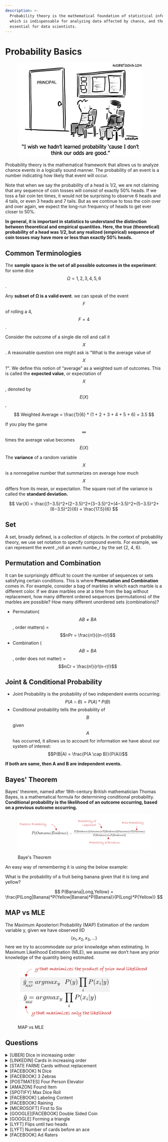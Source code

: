 ```yaml
---
description: >-
  Probability theory is the mathematical foundation of statistical inference,
  which is indispensable for analyzing data affected by chance, and thus
  essential for data scientists.
---
```


# Probability Basics

<figure><img src="../.gitbook/assets/prob basic cartoon (1) (1)" alt=""><figcaption></figcaption></figure>

Probability theory is the mathematical framework that allows us to analyze chance events in a logically sound manner. The probability of an event is a number indicating how likely that event will occur.

Note that when we say the probability of a head is 1/2, we are not claiming that any sequence of coin tosses will consist of exactly 50% heads. If we toss a fair coin ten times, it would not be surprising to observe 6 heads and 4 tails, or even 3 heads and 7 tails. But as we continue to toss the coin over and over again, we expect the long-run frequency of heads to get ever closer to 50%.

**In general, it is important in statistics to understand the distinction between theoretical and empirical quantities. Here, the true (theoretical) probability of a head was 1/2, but any realized (empirical) sequence of coin tosses may have more or less than exactly 50% heads.**

## Common Terminologies

The **sample space is the set of all possible outcomes in the experiment**: for some dice $$Ω = {1, 2, 3, 4, 5, 6}$$.

Any **subset of Ω is a valid event**. we can speak of the event $$F$$ of rolling a 4, $$F = {4}$$.

Consider the outcome of a single die roll and call it $$X$$. A reasonable question one might ask is “What is the average value of $$X$$?". We define this notion of “average” as a weighted sum of outcomes. This is called the **expected value**, or expectation of $$X$$, denoted by $$E(X)$$,

$$
Weighted Average = \frac{1}{6} * (1 + 2 + 3 + 4 + 5 + 6) = 3.5
$$

If you play the game $$\infty$$ times the average value becomes $$E(X)$$

The **variance** of a random variable $$X$$ is a nonnegative number that summarizes on average how much $$X$$ differs from its mean, or expectation. The square root of the variance is called the **standard deviation.**

$$
Var(X) = \frac{(1−3.5)^2+(2−3.5)^2+(3−3.5)^2+(4−3.5)^2+(5−3.5)^2+(6−3.5)^2}{6} = \frac{17.5}{6}
$$

## Set

A set, broadly defined, is a collection of objects. In the context of probability theory, we use set notation to specify compound events. For example, we can represent the event \_roll an even numbe\_r by the set {2, 4, 6}.

## Permutation and Combination

It can be surprisingly difficult to count the number of sequences or sets satisfying certain conditions. This is where **Premutation and Combination** comes in. For example, consider a bag of marbles in which each marble is a different color. If we draw marbles one at a time from the bag without replacement, how many different ordered sequences (permutations) of the marbles are possible? How many different unordered sets (combinations)?

* Permutation($$AB \neq BA$$ , order matters) = $$nPr = \frac{n!}{(n-r)!}$$
* Combination ($$AB = BA$$, order does not matter) = $$nCr = \frac{n!}{r!(n-r)!}$$

## Joint & Conditional Probability

* Joint Probability is the probability of two independent events occurring: $$P(A \cap B) = P(A)*P(B)$$
* Conditional probability tells the probability of $$B$$ given $$A$$ has occurred, it allows us to account for information we have about our system of interest: $$P(B|A) = \frac{P(A \cap B)}{P(A)}$$

**If both are same, then A and B are independent events.**

## Bayes' Theorem

Bayes' theorem, named after 18th-century British mathematician Thomas Bayes, is a mathematical formula for determining conditional probability. **Conditional probability is the likelihood of an outcome occurring, based on a previous outcome occurring.**

<figure><img src="../.gitbook/assets/Baye&#x27;s theorem" alt=""><figcaption><p>Baye's Theorem</p></figcaption></figure>

An easy way of remembering it is using the below example:

What is the probability of a fruit being banana given that it is long and yellow?

$$
P(Banana|Long,Yellow) = \frac{P(Long|Banana)*P(Yellow|Banana)*P(Banana)}{P(Long)*P(Yellow)}
$$

## MAP vs MLE

The Maximum Aposteriori Probability (MAP) Estimation of the random variable y, given we have observed IID $$(x_1, x_2, x_3, ... )$$ here we try to accommodate our prior knowledge when estimating. In Maximum Likelihood Estimation (MLE), we assume we don’t have any prior knowledge of the quantity being estimated.

<figure><img src="../.gitbook/assets/MAP vs MLE (1)" alt=""><figcaption><p>MAP vs MLE</p></figcaption></figure>

## Questions

<details>

<summary>[UBER] Dice in increasing order</summary>

We throw 3 dice one by one. What is the probability that we obtain 3 points in strictly increasing order?

**Answer**

Suppose we get $$4$$ in the first roll then,

Total Probability = $$P(4) * P(5) * P(6) = 1/6 * 1/6 * 1/6 = 1/216$$

Similarly for $$3$$, $$P(3) * P(4,5 | 4,6 | 5,6) = 1/6 * (1/36 + 1/36 + 1/36) = 3/216$$

Taking into consideration $$P(1)$$ and $$P(2)$$ we have the total as $$= 10/216 + 6/216 + 3/216 + 1/216 = 20/216$$

</details>

<details>

<summary>[LINKEDIN] Cards in increasing order</summary>

Imagine a deck of 500 cards numbered from 1 to 500. If all the cards are shuffled randomly and you are asked to pick three cards, one at a time, what's the probability of each subsequent card being larger than the previous drawn card?

**Answer**

It is actually easy to solve this if you think on it a little. Let's pick any $$3$$ cards, now if you rearrange it there will only be $$1$$ way in which each subsequent card is larger the previous card. So, a total of $$6$$ \*\*\*\* ways to arrange the cards out of which only $$1$$ is valid. So the result is $$\frac{1}{6}$$.

</details>

<details>

<summary>[STATE FARM] Cards without replacement</summary>

Pull 2 cards from a deck without replacement what is probability _that both are of different colors._

There can be many variants to this question.

**Answer**

[Source](https://www.quora.com/Two-cards-are-drawn-for-a-pack-of-52-cards-What-is-the-probability-that-both-the-cards-are-of-the-same-colour)

Here it is not specified which color the cards should be - they can be either red or black.

The probability that the first card drawn is either red or black is $$1$$ since these two are the only possible outcomes.

After the first draw, the total number of cards remaining in the pack is $$51$$, out of which $$25$$ cards are of the same colour as that of the card that is already drawn. Hence the probability of drawing a card of the same colour as the first one is $$\frac{25}{51}$$.

⇒ The probability of drawing two cards of the same colour is $$1*\frac{25}{51}=\frac{25}{51}$$.

_Another approach to this can be:_

Two cards of a particular color can be drawn in $$C(26,2)$$ ways.

⇒ Two cards of either red or black can be drawn in $$2×C(26,2)$$ ways.

The total number of ways of drawing any two cards from the pack is $$C(52,2)$$.

⇒ The probability of drawing two cards of the same colour is $$\frac{2×C(26,2)}{C(52,2)} = \frac{2×26!}{2!×24!}\frac{2!×50!}{52!}=\frac{25}{51}$$

</details>

<details>

<summary>[FACEBOOK] N Dice</summary>

Suppose you're playing a dice game. You have 2 dice.

* What's the probability of rolling at least one 3?
* What's the probability of rolling at least one 3 given N die?

**Answer**

P(at least 1 three) = P(exactly 1 three) + P(2 three) = 1/6 \* 5/6 + 5/6 \* 1/6 + 1/36 = 11/36

_Solution received from the community via_ [_mail_](mailto:thedatascienceinterviewbook@gmail.com)

To count the number of ways to throw at least $$1$$ three for $$N$$ dice, you need to sum overall $$k$$, $$1<k<=N$$, where $$k$$ is the number of threes you throw. For each $$k$$, there are $$C(N,k)$$ possible combinations of dice that are three. For each of these combinations, there are $$5$$ possible values for the other $$N-K$$ dice. So, the number of ways to throw $$k$$ threes with $$N$$ dice is $$5^{(N-k)}*C(N,k)$$.

The total sum over $$1<k<=N$$ is $$\sum_{k=1}^N 5^{(N-k)} \begin{pmatrix} n\ k\ \end{pmatrix} = 6^N-5^N$$. Since there are $$6^N$$ ways to throw the dice, the probability is $$(6^N - 5^N)/6^N = 1 - (5/6)^N$$.

There is a simpler way to solve this problem: calculate the number of ways to not throw any threes, then subtract this number from the total number of ways to throw the dice. For $$N=2$$, this is $$1 - (5/6)^2 = 1 - 25/36 = 11/36$$. For $$N$$, it is $$1 - (5/6)^N$$ You can see that this is equivalent to the probability calculated using the above sum: $$1 - (5/6)^N$$.

**`Tip:`**` `` ``Check the general case for N=2 and see if the numbers match `

</details>

<details>

<summary>[FACEBOOK] 3 Zebras</summary>

Three zebras are chilling in the desert. Suddenly a lion attacks.

Each zebra is sitting on a corner of an equally length triangle. Each zebra randomly picks a direction and only runs along the outline of the triangle to either edge of the triangle.

What is the probability that none of the zebras collide?

**Answer**

Each zebra has 2 options of travel: clockwise or anticlockwise. So a total of $$2*2*2 = 8$$ options.

Out of this only way in which they donot collide is if all of them travel clockwise or anticlockwise. So a total of $$2$$.

Therefore the probability of no collision $$= 2/8 = 25%\$$

</details>

<details>

<summary>[POSTMATES] Four Person Elevator</summary>

There are four people on the ground floor of a building that has five levels not including the ground floor. They all get into the same elevator.

If each person is equally likely to get on any floor and they leave independently of each other, what is the probability that no two passengers will get off at the same floor?

**Answer**

The number of ways to assigning five floors to four different people is to get the total sample space. In this case it would be $$5 * 5 * 5 * 5$$.

The number of ways to assign five floors to four people without repetition of floors is $$5 * 4 * 3 * 2$$ because for the first passenger you have five different options. The second person has four, and so on. Note that this number counts all possible orders between passengers as well.

The result is then $$\frac{5 * 4 * 3 * 2}{5 * 5 * 5 * 5} = 0.192$$

</details>

<details>

<summary>[AMAZON] Found Item</summary>

Amazon has a warehouse system where items on the website are located at different distribution centers across a city. Let's say in one example city, the probability that a specific item X at location A is 0.6, and at location B the probability is 0.8.

Given you're a customer in this example city and the items are only found on the website if they exist in the distribution centers, what is the probability that the item X would be found on Amazon's website?

**Answer**

Probability of the item being present= $$1-$$ p(item NOT in A AND NOT in B) $$= 1-(0.4*0.2)=0.92$$

</details>

<details>

<summary>[SPOTIFY] Max Dice Roll</summary>

A fair die is rolled $$n$$ times. What is the probability that the largest number rolled is $$r$$, for each $$r$$ in $$1..6$$?

**Answer** If $$r(1≤r≤6)$$ is the largest number you have allowed for your $$n$$ rolls, then you forbid any number larger than $$r$$. That is, you forbid $$6−r$$ values. The probability that your single roll does not show any of these $$6−r$$ values is $$\frac{6−r}{6}$$ and the probability that this happens each time during a series of $$n$$ rolls is the obviously $$(\frac{6−r}{6})^n$$

There is a subtle nuance to this problem, in the above solution we have assumed the $$max<=r$$ which is different from $$max=r$$ or in other words if $$r=3$$, the above solution gives results for $$r= 1,2,3$$. The solution of $$r=3$$ is a little more involved:

Let's take $$r=3$$, for $$n$$ die rolls we should have atleast one $$r$$. The Probability of that is:

$$P(r=3)$$ $$= P(\text{of getting all n values as 1,2,3} * P(\text{atleast one 3}))$$ $$= (\frac{3}{6})^n * (1-P(\text{no 3's occuring}))$$$$= (\frac{3}{6})^n * (1-(\frac{\text{only getting 1,2}}{\text{out of 1,2,3}})^n)$$$$= (\frac{3}{6})^n * (1-(\frac{2}{3})^n)$$$$= \text{generalizing } (\frac{r}{6})^n * (1-(\frac{r-1}{r})^n)$$$$= \frac{r^n - (r-1)^n}{6^n}$$

</details>

<details>

<summary>[FACEBOOK] Labeling Content</summary>

Facebook has a content team that labels pieces of content on the platform as spam or not spam. $$90%\$$ of them are diligent raters and will label $$20%\$$ of the content as spam and $$80%\$$ as non-spam. The remaining $$10%\$$ are non-diligent raters and will label $$0%\$$ of the content as spam and $$100%\$$ as non-spam. Assume the pieces of content are labeled independently from one another, for every rater. Given that a rater has labeled $$4$$ pieces of content as good, what is the probability that they are a diligent rater?

**Answer**

This can be solved using Baye's theorem:

* Not Spam = $$NS$$
* Spam = $$S$$
* Diligent =$$D$$
* NotDiligent =$$ND$$

$$P(D|NS, NS, NS, NS) = \frac{P(NS, NS, NS, NS|D)*P(D)}{P(NS, NS, NS, NS|D)*P(D)+P(NS, NS, NS, NS|ND)*P(ND)}$$ $$P(D|NS, NS, NS, NS) = \frac{0.8^4*0.9}{0.8^4*0.9+1^4*0.1}$$ = \~$$0.787$$

</details>

<details>

<summary>[FACEBOOK] Raining</summary>

You are about to get on a plane to Seattle. You want to know if you should bring an umbrella. You call $$3$$ random friends of yours who live there and ask each independently if it's raining. Each of your friends has a $$2/3$$ chance of telling you the truth and a $$1/3$$ chance of messing with you by lying. All $$3$$ friends tell you that "Yes" it is raining.

What is the probability that it's actually raining in Seattle?

**Answer**

Even though the problem is straightforward one can interpret the problem in many ways. Taking a Bayesian approach is probably appropriate in a real world sense, but if you are told by the interviewer you have no ability to determine the priors, you can't use Bayesian. [Check this thread](https://math.stackexchange.com/questions/1335235/facebook-question-data-science) for a detailed discussion on this problem.

For it to be not raining, all friends must be lying. Therefore, the solution must be the inverse of the probability that all three are "messing with you." $$(1/3)*(1/3)*(1/3)=1/27$$ (3.7% chance they are all lying).

Since there is only a $$3.7%\$$ chance all three friends are messing with you, there is a $$96.3%\$$ chance it is raining.

</details>

<details>

<summary>[MICROSOFT] First to Six</summary>

Amy and Brad take turns in rolling a fair six-sided die. Whoever rolls a $$6$$ first wins the game. Amy starts by rolling first.

What's the probability that Amy wins?

**Answer**

Amy can win on the first roll, third roll, fifth roll, and so on.

Probability of Amy winning in the first roll = P(six rolled by her) = $$1/6$$

Probability of Amy winning in the third roll = P(six NOT rolled by her in first try) \* P(six NOT rolled by Brad in first try) \* P(six rolled by her in 2nd try) = $$(5/6) * (5/6) * (1/6) = 1/6 * (5/6)^2$$

Similarly, the probability of Amy winning in the fifth roll = $$(1/6) * (5/6)^4$$

Similarly, the probability of Amy winning in the seventh roll = $$(1/6) * (5/6)^6$$

Hence, total probability of Amy winning = Sum of all such events = $$(1/6) + (1/6 * (5/6)^2) + (1/6 * (5/6)^4) + (1/6 * (5/6)^6) + ...$$

The sum of such an infinite Geometric Progression series is = $$\frac{a}{1-r} = (1/6) / (1 - 25/36) = (1/6) / (11/36) = 6/11$$

Hence, probability of Amy winning in any of her turns = $$6/11$$

</details>

<details>

<summary>[GOOGLE][FACEBOOK] Double Sided Coin</summary>

A jar has $$1000$$ coins, of which $$999$$ are fair and $$1$$ is double headed. Pick a coin at random, and toss it $$10$$ times. Given that you see $$10$$ heads, what is the probability that the next toss of that coin is also a head?

**Answer**

There are two ways of choosing the coin. One is to pick a fair coin and the other is to pick the one with two heads.

* Probability of selecting fair coin $$= 999/1000 = 0.999$$
* Probability of selecting unfair coin $$= 1/1000 = 0.001$$

Selecting $$10$$ heads in a row = Selecting fair coin \* Getting 10 heads + Selecting an unfair coin

* P (A) $$= 0.999 * (1/2)^5 = 0.999 * (1/1024) = 0.000976$$
* P (B) $$= 0.001 * 1 = 0.001$$
* P( A / A + B ) $$= 0.000976 / (0.000976 + 0.001) = 0.4939$$
* P( B / A + B ) $$= 0.001 / 0.001976 = 0.5061$$

Probability of selecting another head $$= P(A/A+B) * 0.5 + P(B/A+B) * 1 = 0.4939 * 0.5 + 0.5061 = 0.7531$$

</details>

<details>

<summary>[GOOGLE] Forming a triangle</summary>

A 10 feet pole is randomly cut into 3 pieces. What is the probability that exactly form a triangle?

**Answer**

[Source](https://www.quora.com/A-10-feet-pole-is-randomly-cut-into-3-pieces-What-is-the-probability-that-exactly-form-a-triangle)

Suppose the pole is $$AB$$ and there are two points $$P$$ and $$Q$$ such that $$AP = x$$ and $$PQ = y$$, so that $$QB = 10 – x – y$$ as we know that sum of two sides of a triangle is greater than the 3rd side. Hence

$$x + y > (10 – x – y)$$ or $$x + y > 5$$

$$y + (10 – x – y) > x$$ or $$x < 5$$

$$(10 – x – y) > y$$ or $$y < 5$$

Also, we know that all the parts of pole must be greater than $$0$$,

or $$x > 0, y > 0, 10 – x – y > 0 or x > 0, y > 0, x + y < 10$$

Plotting the lines $$x + y = 10 x + y = 5, x = 5, y = 5$$. Now favorable area is the area of the middle red shaded triangle.

Required probability $$= 1/4$$

<img src="../.gitbook/assets/image13.png" alt="" data-size="original">

</details>

<details>

<summary>[LYFT] Flips until two heads</summary>

What is the expected number of coin flips needed to get two consecutive heads?

**Answer**

[Source](http://www.codechef.com/wiki/tutorial-expectation):

Let's first assume $$x$$ is the expected number of coin flips required for getting two heads in a row. Now:

* If the first flip turns out to be tail you need $$x$$ more flips since the events are independent. Probability of the event $$1/2$$. Since $$1$$ flip was wasted total number of flips required $$(1+x)$$.
* If the first flip becomes head, but the second one is tail($$HT$$) - $$2$$ flips are wasted, here total number flips required would be $$(2+x)$$. Probability of $$HT$$ out of $$HH, HT, TH, TT$$ is $$(1/4)$$
* The best case, the first two flips turn out to be heads both($$HH$$). Probability, $$1/4$$ i.e. $$HH$$ out of $$HH, HT, TH, TT$$. No of flips required $$2$$.

So from the above scenarios, $$x = 1/2(1+x) + 1/4(2+x) + (1/4 )* 2$$ $$= 1/2 [ (1+x) + 1/2(2+x) + 1 ]$$ $$= 1/2 [ 1 + x + 1 + x/2 + 1 ]$$

$$x / 4 = 3/2$$ $$x = 6$$

So the expected number of flips would be $$6$$

</details>

<details>

<summary>[LYFT] Number of cards before an ace</summary>

How many cards would you expect to draw from a standard deck before seeing the first ace?

**Answer**

[Source](https://aksoy.io/math/probability/book/2020/03/10/problem-40-first-ace.html):

Let $$X$$ represent the number of cards that are turned up to produce the $$1^{st}$$ ace. For this problem, we cannot apply the Geometric Distribution because cards are sampled without replacement.

Instead, we begin by considering the probabilities of drawing the $$1^{st}$$ ace on the $$1^{st}$$ card, $$2^{nd}$$ card, and so on:

$$P(1^{st} card)= \frac{4}{52}$$

$$P(2^{nd} card)= \frac{48}{52}\frac{4}{51}$$

$$P(3^{rd} card)= \frac{48}{52}\frac{47}{51}\frac{4}{50}$$

$$P(n^{th} card)= 4* \frac{48!}{(49-x)!}\frac{(52-x)!}{(52)!}$$

With this we can calculate the average number of cards by applying the definition of expected value:

$$E[X]= \sum\limits_{x=1}^{52} 4x \frac{48!}{(49-x)!}\frac{(52-x)!}{(52)!} = \frac{53}{5} = 10.6$$

</details>

<details>

<summary>[FACEBOOK] Ad Raters</summary>

Let’s say we use people to rate ads.

There are two types of raters. Random and independent from our point of view:

80% of raters are careful and they rate an ad as good (60% chance) or bad (40% chance). 20% of raters are lazy and they rate every ad as good (100% chance).

* Suppose we have 100 raters each rating one ad independently. What’s the expected number of good ads?
* Now suppose we have 1 rater rating 100 ads. What’s the expected number of good ads?
* Suppose we have 1 ad, rated as bad. What’s the probability the rater was lazy?

**Answer**

* 100 raters are divided into 2 groups according to probabilities:

$$20$$ lazy raters: $$100%\$$ good ads -> $$20$$ good ads; $$80$$ careful raters: $$60%\$$ good ads -> $$80 * 0.6 = 48$$ good ads. Total $$68$$ good ads.

* There could be 2 cases:

Random rater is careful with probability of $$0.8: 0.8 * 0.6 = 0.48$$ - probability or rating good ad Random rater is lazy with probability of $$0.2: 0.2 * 1 = 0.2$$ - probability or rating good ad Total probability of rating ad as good is $$0.48+0.2 = 0.68$$. The expected amount of good rates $$100*0.68 = 68$$.

* It’s $$0$$ probability that the rater is lazy because lazy raters always rate ads as good.

</details>

